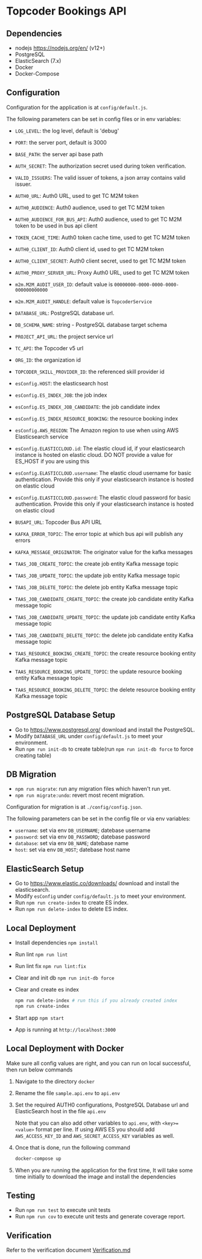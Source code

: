 # Topcoder Bookings API

## Dependencies

- nodejs https://nodejs.org/en/ (v12+)
- PostgreSQL
- ElasticSearch (7.x)
- Docker
- Docker-Compose

## Configuration

Configuration for the application is at `config/default.js`.

The following parameters can be set in config files or in env variables:

- `LOG_LEVEL`: the log level, default is 'debug'
- `PORT`: the server port, default is 3000
- `BASE_PATH`: the server api base path
- `AUTH_SECRET`: The authorization secret used during token verification.
- `VALID_ISSUERS`: The valid issuer of tokens, a json array contains valid issuer.

- `AUTH0_URL`: Auth0 URL, used to get TC M2M token
- `AUTH0_AUDIENCE`: Auth0 audience, used to get TC M2M token
- `AUTH0_AUDIENCE_FOR_BUS_API`: Auth0 audience, used to get TC M2M token to be used in bus api client
- `TOKEN_CACHE_TIME`: Auth0 token cache time, used to get TC M2M token
- `AUTH0_CLIENT_ID`: Auth0 client id, used to get TC M2M token
- `AUTH0_CLIENT_SECRET`: Auth0 client secret, used to get TC M2M token
- `AUTH0_PROXY_SERVER_URL`: Proxy Auth0 URL, used to get TC M2M token

- `m2m.M2M_AUDIT_USER_ID`: default value is `00000000-0000-0000-0000-000000000000`
- `m2m.M2M_AUDIT_HANDLE`: default value is `TopcoderService`

- `DATABASE_URL`: PostgreSQL database url.
- `DB_SCHEMA_NAME`: string - PostgreSQL database target schema
- `PROJECT_API_URL`: the project service url
- `TC_API`: the Topcoder v5 url
- `ORG_ID`: the organization id
- `TOPCODER_SKILL_PROVIDER_ID`: the referenced skill provider id

- `esConfig.HOST`: the elasticsearch host
- `esConfig.ES_INDEX_JOB`: the job index
- `esConfig.ES_INDEX_JOB_CANDIDATE`: the job candidate index
- `esConfig.ES_INDEX_RESOURCE_BOOKING`: the resource booking index
- `esConfig.AWS_REGION`: The Amazon region to use when using AWS Elasticsearch service
- `esConfig.ELASTICCLOUD.id`: The elastic cloud id, if your elasticsearch instance is hosted on elastic cloud. DO NOT provide a value for ES_HOST if you are using this
- `esConfig.ELASTICCLOUD.username`: The elastic cloud username for basic authentication. Provide this only if your elasticsearch instance is hosted on elastic cloud
- `esConfig.ELASTICCLOUD.password`: The elastic cloud password for basic authentication. Provide this only if your elasticsearch instance is hosted on elastic cloud

- `BUSAPI_URL`: Topcoder Bus API URL
- `KAFKA_ERROR_TOPIC`: The error topic at which bus api will publish any errors
- `KAFKA_MESSAGE_ORIGINATOR`: The originator value for the kafka messages

- `TAAS_JOB_CREATE_TOPIC`: the create job entity Kafka message topic
- `TAAS_JOB_UPDATE_TOPIC`: the update job entity Kafka message topic
- `TAAS_JOB_DELETE_TOPIC`: the delete job entity Kafka message topic
- `TAAS_JOB_CANDIDATE_CREATE_TOPIC`: the create job candidate entity Kafka message topic
- `TAAS_JOB_CANDIDATE_UPDATE_TOPIC`: the update job candidate entity Kafka message topic
- `TAAS_JOB_CANDIDATE_DELETE_TOPIC`: the delete job candidate entity Kafka message topic
- `TAAS_RESOURCE_BOOKING_CREATE_TOPIC`: the create resource booking entity Kafka message topic
- `TAAS_RESOURCE_BOOKING_UPDATE_TOPIC`: the update resource booking entity Kafka message topic
- `TAAS_RESOURCE_BOOKING_DELETE_TOPIC`: the delete resource booking entity Kafka message topic


## PostgreSQL Database Setup
- Go to https://www.postgresql.org/ download and install the PostgreSQL.
- Modify `DATABASE_URL` under `config/default.js` to meet your environment.
- Run `npm run init-db` to create table(run `npm run init-db force` to force creating table)

## DB Migration
- `npm run migrate`: run any migration files which haven't run yet.
- `npm run migrate:undo`: revert most recent migration.

Configuration for migration is at `./config/config.json`.

The following parameters can be set in the config file or via env variables:

- `username`: set via env `DB_USERNAME`; datebase username
- `password`: set via env `DB_PASSWORD`; datebase password
- `database`: set via env `DB_NAME`; datebase name
- `host`: set via env `DB_HOST`; datebase host name

## ElasticSearch Setup
- Go to https://www.elastic.co/downloads/ download and install the elasticsearch.
- Modify `esConfig` under `config/default.js` to meet your environment.
- Run `npm run create-index` to create ES index.
- Run `npm run delete-index` to delete ES index.

## Local Deployment

- Install dependencies `npm install`
- Run lint `npm run lint`
- Run lint fix `npm run lint:fix`
- Clear and init db `npm run init-db force`
- Clear and create es index

    ``` bash
    npm run delete-index # run this if you already created index
    npm run create-index
    ```

- Start app `npm start`
- App is running at `http://localhost:3000`

## Local Deployment with Docker

Make sure all config values are right, and you can run on local successful, then run below commands

1. Navigate to the directory `docker`

2. Rename the file `sample.api.env` to `api.env`

3. Set the required AUTH0 configurations, PostgreSQL Database url and ElasticSearch host in the file `api.env`

    Note that you can also add other variables to `api.env`, with `<key>=<value>` format per line.
    If using AWS ES you should add `AWS_ACCESS_KEY_ID` and `AWS_SECRET_ACCESS_KEY` variables as well.

4. Once that is done, run the following command

    ```bash
    docker-compose up
    ```

5. When you are running the application for the first time, It will take some time initially to download the image and install the dependencies

## Testing
- Run `npm run test` to execute unit tests
- Run `npm run cov` to execute unit tests and generate coverage report.

## Verification
Refer to the verification document [Verification.md](Verification.md)
